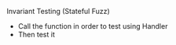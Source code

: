 Invariant Testing (Stateful Fuzz)

-   Call the function in order to test using Handler
-   Then test it
